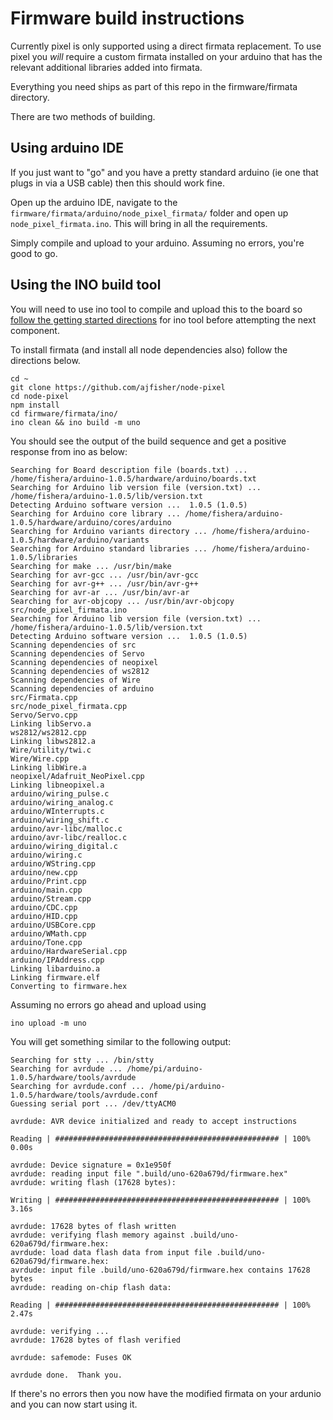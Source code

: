 # Firmware build instructions

Currently pixel is only supported using a direct firmata replacement. To 
use pixel you _will_ require a custom firmata installed on your arduino that has
the relevant additional libraries added into firmata.

Everything you need ships as part of this repo in the firmware/firmata directory. 

There are two methods of building.

## Using arduino IDE

If you just want to "go" and you have a pretty standard arduino (ie one that
plugs in via a USB cable) then this should work fine.

Open up the arduino IDE, navigate to the `firmware/firmata/arduino/node_pixel_firmata/`
folder and open up `node_pixel_firmata.ino`. This will bring in all the requirements.

Simply compile and upload to your arduino. Assuming no errors, you're good to go.

## Using the INO build tool

You will need to use ino tool to compile and upload this to the board so 
[follow the getting started directions](http://inotool.org/#installation) for
ino tool before attempting the next component.

To install firmata (and install all node dependencies also) follow the directions below.

```
cd ~
git clone https://github.com/ajfisher/node-pixel
cd node-pixel
npm install
cd firmware/firmata/ino/
ino clean && ino build -m uno
```

You should see the output of the build sequence and get a positive response from ino 
as below:

```
Searching for Board description file (boards.txt) ... /home/fishera/arduino-1.0.5/hardware/arduino/boards.txt
Searching for Arduino lib version file (version.txt) ... /home/fishera/arduino-1.0.5/lib/version.txt
Detecting Arduino software version ...  1.0.5 (1.0.5)
Searching for Arduino core library ... /home/fishera/arduino-1.0.5/hardware/arduino/cores/arduino
Searching for Arduino variants directory ... /home/fishera/arduino-1.0.5/hardware/arduino/variants
Searching for Arduino standard libraries ... /home/fishera/arduino-1.0.5/libraries
Searching for make ... /usr/bin/make
Searching for avr-gcc ... /usr/bin/avr-gcc
Searching for avr-g++ ... /usr/bin/avr-g++
Searching for avr-ar ... /usr/bin/avr-ar
Searching for avr-objcopy ... /usr/bin/avr-objcopy
src/node_pixel_firmata.ino
Searching for Arduino lib version file (version.txt) ... /home/fishera/arduino-1.0.5/lib/version.txt
Detecting Arduino software version ...  1.0.5 (1.0.5)
Scanning dependencies of src
Scanning dependencies of Servo
Scanning dependencies of neopixel
Scanning dependencies of ws2812
Scanning dependencies of Wire
Scanning dependencies of arduino
src/Firmata.cpp
src/node_pixel_firmata.cpp
Servo/Servo.cpp
Linking libServo.a
ws2812/ws2812.cpp
Linking libws2812.a
Wire/utility/twi.c
Wire/Wire.cpp
Linking libWire.a
neopixel/Adafruit_NeoPixel.cpp
Linking libneopixel.a
arduino/wiring_pulse.c
arduino/wiring_analog.c
arduino/WInterrupts.c
arduino/wiring_shift.c
arduino/avr-libc/malloc.c
arduino/avr-libc/realloc.c
arduino/wiring_digital.c
arduino/wiring.c
arduino/WString.cpp
arduino/new.cpp
arduino/Print.cpp
arduino/main.cpp
arduino/Stream.cpp
arduino/CDC.cpp
arduino/HID.cpp
arduino/USBCore.cpp
arduino/WMath.cpp
arduino/Tone.cpp
arduino/HardwareSerial.cpp
arduino/IPAddress.cpp
Linking libarduino.a
Linking firmware.elf
Converting to firmware.hex
```

Assuming no errors go ahead and upload using

    ino upload -m uno

You will get something similar to the following output:

```
Searching for stty ... /bin/stty
Searching for avrdude ... /home/pi/arduino-1.0.5/hardware/tools/avrdude
Searching for avrdude.conf ... /home/pi/arduino-1.0.5/hardware/tools/avrdude.conf
Guessing serial port ... /dev/ttyACM0

avrdude: AVR device initialized and ready to accept instructions

Reading | ################################################## | 100% 0.00s

avrdude: Device signature = 0x1e950f
avrdude: reading input file ".build/uno-620a679d/firmware.hex"
avrdude: writing flash (17628 bytes):

Writing | ################################################## | 100% 3.16s

avrdude: 17628 bytes of flash written
avrdude: verifying flash memory against .build/uno-620a679d/firmware.hex:
avrdude: load data flash data from input file .build/uno-620a679d/firmware.hex:
avrdude: input file .build/uno-620a679d/firmware.hex contains 17628 bytes
avrdude: reading on-chip flash data:

Reading | ################################################## | 100% 2.47s

avrdude: verifying ...
avrdude: 17628 bytes of flash verified

avrdude: safemode: Fuses OK

avrdude done.  Thank you.
```

If there's no errors then you now have the modified firmata on your ardunio and
you can now start using it.
